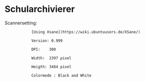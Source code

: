# Schularchivierer


Scannersetting:                            
                
                [Using Xsane](https://wiki.ubuntuusers.de/XSane/)

                Version: 0.999

                DPI:    300

                Width:  2397 pixel

                Heigth: 3484 pixel

                Colormode : Black and White

